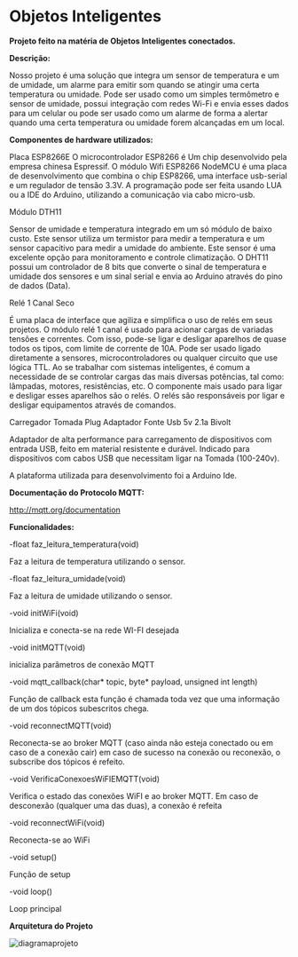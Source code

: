 # Objetos Inteligentes

**Projeto feito na matéria de Objetos Inteligentes conectados.**

**Descrição:**

Nosso projeto é uma solução que integra um sensor de temperatura e
um de umidade, um alarme para emitir som quando se atingir uma certa temperatura
ou umidade. Pode ser usado como um simples termômetro e sensor de umidade, possui
integração com redes Wi-Fi e envia esses dados para um celular ou pode ser usado
como um alarme de forma a alertar quando uma certa temperatura ou umidade forem
alcançadas em um local.

**Componentes de hardware utilizados:**

Placa ESP8266E
O microcontrolador ESP8266 é Um chip desenvolvido pela empresa chinesa Espressif.
O módulo Wifi ESP8266 NodeMCU é uma placa de desenvolvimento que combina o chip ESP8266, uma interface usb-serial e um regulador de tensão 3.3V. A programação pode ser feita usando LUA ou a IDE do Arduino, utilizando a comunicação via cabo micro-usb.

Módulo DTH11

Sensor de umidade e temperatura integrado em um só módulo de baixo custo. Este sensor
utiliza um termistor para medir a temperatura e um sensor capacitivo para medir a umidade
do ambiente. Este sensor é uma excelente opção para monitoramento e controle
climatização.
O DHT11 possui um controlador de 8 bits que converte o sinal de temperatura e
umidade dos sensores e um sinal serial e envia ao Arduino através do pino de dados
(Data).

 Relé 1 Canal Seco
 
É uma placa de interface que agiliza e simplifica o uso de relés em seus projetos. O módulo
relé 1 canal é usado para acionar cargas de variadas tensões e correntes. Com isso, pode-se
ligar e desligar aparelhos de quase todos os tipos, com limite de corrente de 10A. Pode ser
usado ligado diretamente a sensores, microcontroladores ou qualquer circuito que use
lógica TTL.
Ao se trabalhar com sistemas inteligentes, é comum a necessidade de se controlar cargas
das mais diversas potências, tal como: lâmpadas, motores, resistências, etc. O componente
mais usado para ligar e desligar esses aparelhos são o relés. O relés são responsáveis por
ligar e desligar equipamentos através de comandos.

Carregador Tomada Plug Adaptador Fonte Usb 5v 2.1a Bivolt

Adaptador de alta performance para carregamento de dispositivos com entrada USB, feito
em material resistente e durável. Indicado para dispositivos com cabos USB que necessitam
ligar na Tomada (100-240v).

A plataforma utilizada para desenvolvimento foi a Arduino Ide.

**Documentação do Protocolo MQTT:**

http://mqtt.org/documentation

**Funcionalidades:**

-float faz_leitura_temperatura(void)

Faz a leitura de temperatura utilizando o sensor.

-float faz_leitura_umidade(void)

Faz a leitura de umidade utilizando o sensor.

-void initWiFi(void)

Inicializa e conecta-se na rede WI-FI desejada

-void initMQTT(void)

inicializa parâmetros de conexão MQTT

-void mqtt_callback(char* topic, byte* payload, unsigned int length) 

Função de callback esta função é chamada toda vez que uma informação de um dos tópicos subescritos chega.

-void reconnectMQTT(void)

Reconecta-se ao broker MQTT (caso ainda não esteja conectado ou em caso de a conexão cair)
em caso de sucesso na conexão ou reconexão, o subscribe dos tópicos é refeito.

-void VerificaConexoesWiFIEMQTT(void)

Verifica o estado das conexões WiFI e ao broker MQTT. 
Em caso de desconexão (qualquer uma das duas), a conexão é refeita

-void reconnectWiFi(void)

Reconecta-se ao WiFi

-void setup()

Função de setup

-void loop()

Loop principal

**Arquitetura do Projeto**

![diagramaprojeto](https://user-images.githubusercontent.com/11764088/84574131-f5392600-ad7a-11ea-8942-bcc8c42aaa9d.PNG)

